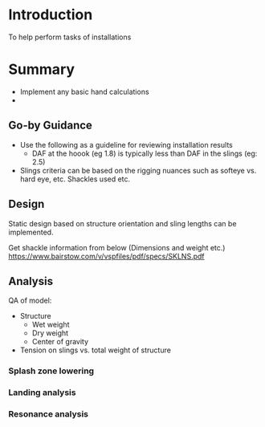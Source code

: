 # Introduction

To help perform tasks of installations

# Summary

- Implement any basic hand calculations
- 


## Go-by Guidance

- Use the following as a guideline for reviewing installation results
    - DAF at the hoook (eg 1.8) is typically less than DAF in the slings (eg: 2.5)
- Slings criteria can be based on the rigging nuances such as softeye vs. hard eye, etc. Shackles used etc.

## Design

Static design based on structure orientation and sling lengths can be implemented.


Get shackle information from below (Dimensions and weight etc.)
https://www.bairstow.com/v/vspfiles/pdf/specs/SKLNS.pdf



## Analysis

QA of model:
- Structure
    - Wet weight
    - Dry weight
    - Center of gravity    
- Tension on slings vs. total weight of structure


### Splash zone lowering

### Landing analysis

### Resonance analysis


